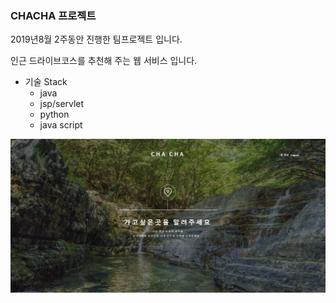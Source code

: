 ### CHACHA 프로젝트

2019년8월 2주동안 진행한 팀프로젝트 입니다.

인근 드라이브코스를 추천해 주는 웹 서비스 입니다.

* 기술 Stack 
  * java
  * jsp/servlet
  * python
  * java script
<img src="main.jpg">
